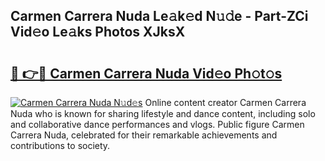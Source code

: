 ## Carmen Carrera Nuda Le𝚊k𝚎d N𝚞𝚍e - Part-ZCi Vid𝚎o Le𝚊ks Photos XJksX

# <h2><a href="http://fbduur7.evod.top/?m=Carmen+Carrera+Nuda">🔗 👉🔴 Carmen Carrera Nuda Vid𝚎o Ph𝚘t𝚘s</a></h2>

[![Carmen Carrera Nuda N𝚞d𝚎s](https://i.imgur.com/8V9OHl7.gif)](http://fbduur7.evod.top/?m=Carmen+Carrera+Nuda)
Online content creator Carmen Carrera Nuda who is known for sharing lifestyle and dance content, including solo and collaborative dance performances and vlogs. Public figure Carmen Carrera Nuda, celebrated for their remarkable achievements and contributions to society. 
